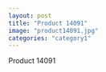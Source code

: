 ```yaml
---
layout: post
title: "Product 14091"
image: "product14091.jpg"
categories: "category1"
---
```

Product 14091
